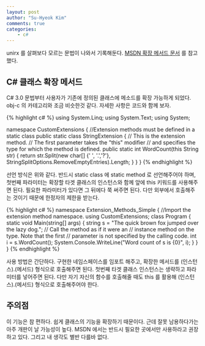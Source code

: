 ```yaml
---
layout: post
author: "Su-Hyeok Kim"
comments: true
categories:
    - c#
---
```


unirx 를 살펴보다 모르는 문법이 나와서 기록해둔다. [MSDN 확장 메서드 문서](https://msdn.microsoft.com/ko-kr/library/bb383977.aspx) 를 참고했다.

## C# 클래스 확장 메서드

C# 3.0 문법부터 사용자가 기존에 정의된 클래스에 메소드를 확장 가능하게 되었다. obj-c 의 카테고리와 조금 비슷한것 같다. 자세한 사항은 코드와 함께 보자.
<!-- more -->
{% highlight c# %}
using System.Linq;
using System.Text;
using System;

namespace CustomExtensions
{
    //Extension methods must be defined in a static class
    public static class StringExtension
       {
        // This is the extension method.
        // The first parameter takes the "this" modifier
        // and specifies the type for which the method is defined.
        public static int WordCount(this String str)
        {
            return str.Split(new char[] {' ', '.','?'}, StringSplitOptions.RemoveEmptyEntries).Length;
        }
    }
}
{% endhighlight %}

선언 방식은 위와 같다. 반드시 static class 에 static method 로 선언해주어야 하며, 첫번째 파라미터는 확장할 타겟 클래스의 인스턴스와 함께 앞에 this 키워드를 사용해주면 된다. 필요한 파라미터가 있다면 그 뒤에다 쭉 써주면 된다. 다만 외부에서 호출해주는 것이기 때문에 한정자의 제한을 받는다.

{% highlight c# %}
namespace Extension_Methods_Simple
{
    //Import the extension method namespace.
    using CustomExtensions;
    class Program
    {
        static void Main(string[] args)
        {
            string s = "The quick brown fox jumped over the lazy dog.";
            //  Call the method as if it were an
            //  instance method on the type. Note that the first
            //  parameter is not specified by the calling code.
            int i = s.WordCount();
            System.Console.WriteLine("Word count of s is {0}", i);
        }
    }
}
{% endhighlight %}

사용 방법은 간단하다. 구현한 네임스페이스를 임포트 해주고, 확장한 메서드를 (인스턴스).(메서드) 형식으로 호출해주면 된다. 첫번째 타겟 클래스 인스턴스는 생략하고 파라미터를 넣어주면 된다. 다만 자기 자신의 함수를 호출해줄 때도 this 를 활용해 (인스턴스).(메서드) 형식으로 호출해주어야 한다.

## 주의점

이 기능은 참 편하다. 쉽게 클래스의 기능을 확장하기 때문이다. 근데 잘못 남용하다가는 아주 개판이 날 가능성이 높다. MSDN 에서는 반드시 필요한 곳에서만 사용하라고 권장하고 있다. 그리고 내 생각도 별반 다를바 없다.

